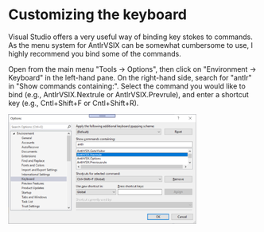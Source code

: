 # Customizing the keyboard

Visual Studio offers a very useful way of binding key stokes to commands. As the menu
system for AntlrVSIX can be somewhat cumbersome to use, I highly recommend you
bind some of the commands.

Open from the main menu "Tools -> Options", then click on "Environment -> Keyboard" in the left-hand pane.
On the right-hand side, search for "antlr" in "Show commands containing:". Select the command
you would like to bind (e.g., AntlrVSIX.Nextrule or AntlrVSIX.Prevrule),
and enter a shortcut key (e.g., Cntl+Shift+F or Cntl+Shift+R).

<img src="2019-08-09-1.png" width="75%" /><br/>
